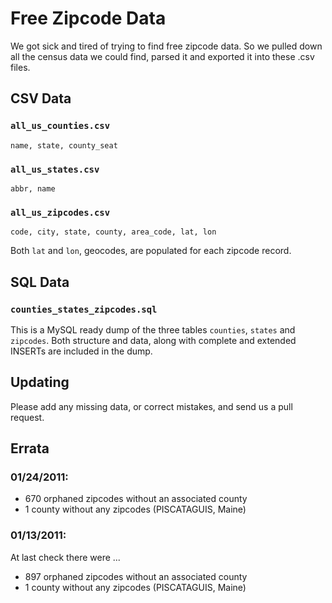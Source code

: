 # Free Zipcode Data

We got sick and tired of trying to find free zipcode data.  So we pulled down all the census data we could find, parsed it and exported it into these .csv files.

## CSV Data

### `all_us_counties.csv`
    name, state, county_seat

### `all_us_states.csv`
    abbr, name

### `all_us_zipcodes.csv`
    code, city, state, county, area_code, lat, lon
    
Both `lat` and `lon`, geocodes, are populated for each zipcode record.

## SQL Data

### `counties_states_zipcodes.sql`

This is a MySQL ready dump of the three tables `counties`, `states` and `zipcodes`.  Both structure and data, along with complete and extended INSERTs are included in the dump.

## Updating

Please add any missing data, or correct mistakes, and send us a pull request.

## Errata

### 01/24/2011:

* 670 orphaned zipcodes without an associated county
* 1 county without any zipcodes (PISCATAGUIS, Maine)

### 01/13/2011:

At last check there were ...

* 897 orphaned zipcodes without an associated county
* 1 county without any zipcodes (PISCATAGUIS, Maine)
